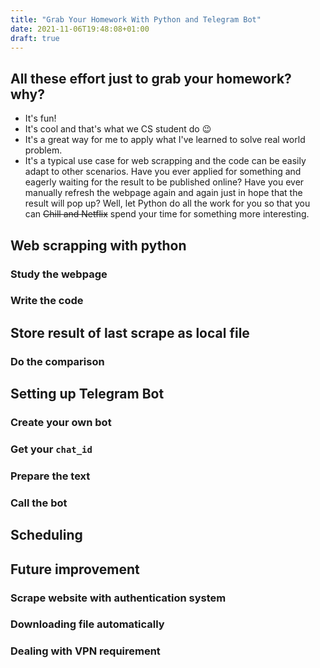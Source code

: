 ```yaml
---
title: "Grab Your Homework With Python and Telegram Bot"
date: 2021-11-06T19:48:08+01:00
draft: true
---
```


## All these effort just to grab your homework? why?

- It's fun!
- It's cool and that's what we CS student do 😉
- It's a great way for me to apply what I've learned to solve real world problem.
- It's a typical use case for web scrapping and the code can be easily adapt to other scenarios. Have you ever applied for something and eagerly waiting for the result to be published online? Have you ever manually refresh the webpage again and again just in hope that the result will pop up? Well, let Python do all the work for you so that you can ~~Chill and Netflix~~ spend your time for something more interesting.

## Web scrapping with python

### Study the webpage

### Write the code

## Store result of last scrape as local file

### Do the comparison

## Setting up Telegram Bot

### Create your own bot

### Get your `chat_id`

### Prepare the text

### Call the bot

## Scheduling

## Future improvement

### Scrape website with authentication system

### Downloading file automatically

### Dealing with VPN requirement
